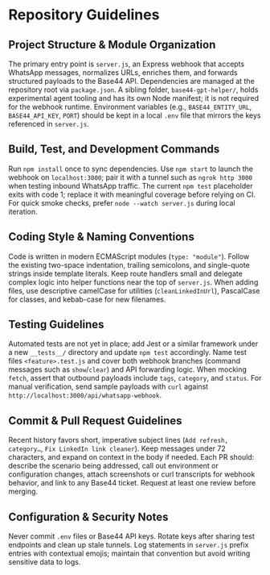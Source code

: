 # Repository Guidelines

## Project Structure & Module Organization
The primary entry point is `server.js`, an Express webhook that accepts WhatsApp messages, normalizes URLs, enriches them, and forwards structured payloads to the Base44 API. Dependencies are managed at the repository root via `package.json`. A sibling folder, `base44-gpt-helper/`, holds experimental agent tooling and has its own Node manifest; it is not required for the webhook runtime. Environment variables (e.g., `BASE44_ENTITY_URL`, `BASE44_API_KEY`, `PORT`) should be kept in a local `.env` file that mirrors the keys referenced in `server.js`.

## Build, Test, and Development Commands
Run `npm install` once to sync dependencies. Use `npm start` to launch the webhook on `localhost:3000`; pair it with a tunnel such as `ngrok http 3000` when testing inbound WhatsApp traffic. The current `npm test` placeholder exits with code 1; replace it with meaningful coverage before relying on CI. For quick smoke checks, prefer `node --watch server.js` during local iteration.

## Coding Style & Naming Conventions
Code is written in modern ECMAScript modules (`type: "module"`). Follow the existing two-space indentation, trailing semicolons, and single-quote strings inside template literals. Keep route handlers small and delegate complex logic into helper functions near the top of `server.js`. When adding files, use descriptive camelCase for utilities (`cleanLinkedInUrl`), PascalCase for classes, and kebab-case for new filenames.

## Testing Guidelines
Automated tests are not yet in place; add Jest or a similar framework under a new `__tests__/` directory and update `npm test` accordingly. Name test files `<feature>.test.js` and cover both webhook branches (command messages such as `show`/`clear`) and API forwarding logic. When mocking `fetch`, assert that outbound payloads include `tags`, `category`, and `status`. For manual verification, send sample payloads with `curl` against `http://localhost:3000/api/whatsapp-webhook`.

## Commit & Pull Request Guidelines
Recent history favors short, imperative subject lines (`Add refresh, category…`, `Fix LinkedIn link cleaner`). Keep messages under 72 characters, and expand on context in the body if needed. Each PR should: describe the scenario being addressed, call out environment or configuration changes, attach screenshots or curl transcripts for webhook behavior, and link to any Base44 ticket. Request at least one review before merging.

## Configuration & Security Notes
Never commit `.env` files or Base44 API keys. Rotate keys after sharing test endpoints and clean up stale tunnels. Log statements in `server.js` prefix entries with contextual emojis; maintain that convention but avoid writing sensitive data to logs.
